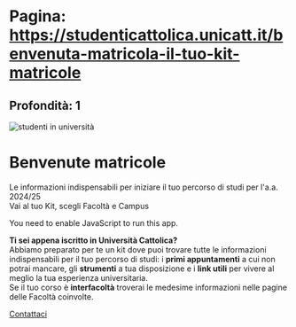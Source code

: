 # Pagina: https://studenticattolica.unicatt.it/benvenuta-matricola-il-tuo-kit-matricole

## Profondità: 1

![studenti in università](20230509_mc_0044.jpg)

# Benvenute matricole

Le informazioni indispensabili per iniziare il tuo percorso di studi per l'a.a. 2024/25  
Vai al tuo Kit, scegli Facoltà e Campus

You need to enable JavaScript to run this app.

**Ti sei appena iscritto in Università Cattolica?**  
Abbiamo preparato per te un kit dove puoi trovare tutte le informazioni indispensabili per il tuo percorso di studi: i **primi appuntamenti** a cui non potrai mancare, gli **strumenti** a tua disposizione e i **link utili** per vivere al meglio la tua esperienza universitaria.  
Se il tuo corso è **interfacoltà** troverai le medesime informazioni nelle pagine delle Facoltà coinvolte.

[Contattaci](home-contatti "Contattaci")